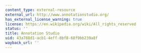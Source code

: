```yaml
---
content_type: external-resource
external_url: http://www.annotationstudio.org/
has_external_license_warning: true
license: https://en.wikipedia.org/wiki/All_rights_reserved
status: ''
title: Annotation Studio
uid: 43a788d1-acb1-4eff-8bf8-68f9bb239a8f
wayback_url: ''
---
```

